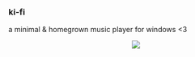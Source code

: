 ### ki-fi

a minimal & homegrown music player for windows <3 


<div align="center">
    <a href="http://thismypc.com/">
        <img src="https://i.imgur.com/wTQQoHi.png" crossorigin>
    </a>
</div>

